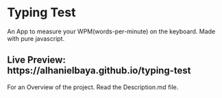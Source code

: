 # Typing Test

An App to measure your WPM(words-per-minute) on the keyboard. Made with pure javascript.


<h2>Live Preview: https://alhanielbaya.github.io/typing-test</h2>


<p>For an Overview of the project. Read the Description.md file.</p>